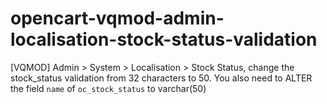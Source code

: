 # opencart-vqmod-admin-localisation-stock-status-validation
[VQMOD] Admin > System > Localisation > Stock Status, change the stock_status validation from 32 characters to 50. You also need to ALTER the field `name` of `oc_stock_status` to varchar(50)
